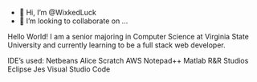 - 👋 Hi, I’m @WixkedLuck
- 💞️ I’m looking to collaborate on ...

Hello World! I am a senior majoring in Computer Science at Virginia State University and currently learning to be a full stack web developer. 




IDE’s used:
Netbeans
Alice
Scratch
AWS
Notepad++
Matlab 
R&R Studios 
Eclipse 
Jes
Visual Studio Code 
<!---
WixkedLuck/WixkedLuck is a ✨ special ✨ repository because its `README.md` (this file) appears on your GitHub profile.
You can click the Preview link to take a look at your changes.
--->
